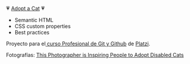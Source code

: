 💗 [Adopt a Cat](https://mlgrs.github.io/hyperblog/blog.html) 💗
* Semantic HTML
* CSS custom properties
* Best practices

Proyecto para el[ curso Profesional de Git y Github](https://platzi.com/cursos/git-github/ " curso de Git y Github") de [Platzi](https://platzi.com/ "Platzi").




Fotografías: [This Photographer is Inspiring People to Adopt Disabled Cats]( https://www.pupperish.com/photographer-inspiring-people)
